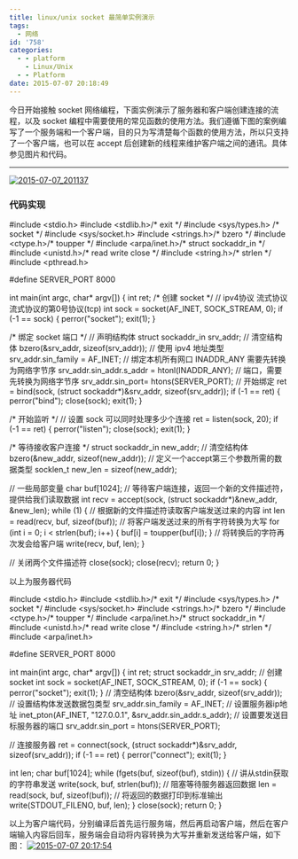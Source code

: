 ```yaml
---
title: linux/unix socket 最简单实例演示
tags:
  - 网络
id: '758'
categories:
  - - platform
    - Linux/Unix
  - - Platform
date: 2015-07-07 20:18:49
---
```


今日开始接触 socket 网络编程，下面实例演示了服务器和客户端创建连接的流程，以及 socket 编程中需要使用的常见函数的使用方法。我们遵循下图的案例编写了一个服务端和一个客户端，目的只为写清楚每个函数的使用方法，所以只支持了一个客户端，也可以在 accept 后创建新的线程来维护客户端之间的通讯。具体参见图片和代码。
<!-- more -->
* * *

[![2015-07-07_201137](http://www.mycode.net.cn/wp-content/uploads/2015/07/2015-07-07_201137.png)](http://www.mycode.net.cn/wp-content/uploads/2015/07/2015-07-07_201137.png)

### 代码实现

#include <stdio.h>
#include <stdlib.h>/\* exit \*/
#include <sys/types.h>          /\* socket \*/
#include <sys/socket.h>
#include <strings.h>/\* bzero \*/
#include <ctype.h>/\* toupper \*/
#include <arpa/inet.h>/\* struct sockaddr\_in \*/
#include <unistd.h>/\* read write close \*/
#include <string.h>/\* strlen \*/
#include <pthread.h>

#define SERVER\_PORT 8000

int main(int argc, char\* argv\[\])
{
int ret;
/\* 创建 socket \*/
// ipv4协议  流式协议  流式协议的第0号协议(tcp)
int sock = socket(AF\_INET, SOCK\_STREAM, 0);
if (-1 == sock)
{
perror("socket");
exit(1);
}

/\* 绑定 socket 端口 \*/
// 声明结构体
struct sockaddr\_in srv\_addr;
// 清空结构体
bzero(&srv\_addr, sizeof(srv\_addr));
// 使用 ipv4 地址类型
srv\_addr.sin\_family = AF\_INET;
// 绑定本机所有网口 INADDR\_ANY 需要先转换为网络字节序
srv\_addr.sin\_addr.s\_addr = htonl(INADDR\_ANY);
// 端口，需要先转换为网络字节序
srv\_addr.sin\_port= htons(SERVER\_PORT);
// 开始绑定
ret = bind(sock, (struct sockaddr\*)&srv\_addr, sizeof(srv\_addr));
if (-1 == ret)
{
perror("bind");
close(sock);
exit(1);
}

/\* 开始监听 \*/
// 设置 sock 可以同时处理多少个连接
ret = listen(sock, 20);
if (-1 == ret)
{
perror("listen");
close(sock);
exit(1);
}

/\* 等待接收客户连接 \*/
struct sockaddr\_in new\_addr;
// 清空结构体
bzero(&new\_addr, sizeof(new\_addr));
// 定义一个accept第三个参数所需的数据类型
socklen\_t new\_len = sizeof(new\_addr);

// 一些局部变量
char buf\[1024\];
// 等待客户端连接，返回一个新的文件描述符，提供给我们读取数据
int recv = accept(sock, (struct sockaddr\*)&new\_addr, &new\_len);
while (1)
{
// 根据新的文件描述符读取客户端发送过来的内容
int len = read(recv, buf, sizeof(buf));
// 将客户端发送过来的所有字符转换为大写
for (int i = 0; i < strlen(buf); i++)
{
buf\[i\] = toupper(buf\[i\]);
}
// 将转换后的字符再次发会给客户端
write(recv, buf, len);
}

// 关闭两个文件描述符
close(sock);
close(recv);
return 0;
}

以上为服务器代码

#include <stdio.h>
#include <stdlib.h>/\* exit \*/
#include <sys/types.h>          /\* socket \*/
#include <sys/socket.h>
#include <strings.h>/\* bzero \*/
#include <ctype.h>/\* toupper \*/
#include <arpa/inet.h>/\* struct sockaddr\_in \*/
#include <unistd.h>/\* read write close \*/
#include <string.h>/\* strlen \*/
#include <arpa/inet.h>

#define SERVER\_PORT 8000

int main(int argc, char\* argv\[\])
{
int ret;
struct sockaddr\_in srv\_addr;
// 创建 socket 
int sock = socket(AF\_INET, SOCK\_STREAM, 0); 
if (-1 == sock)
{
perror("socket");
exit(1);
}
// 清空结构体
bzero(&srv\_addr, sizeof(srv\_addr));
// 设置结构体发送数据包类型
srv\_addr.sin\_family = AF\_INET;
// 设置服务器ip地址
inet\_pton(AF\_INET, "127.0.0.1", &srv\_addr.sin\_addr.s\_addr);
// 设置要发送目标服务器的端口
srv\_addr.sin\_port = htons(SERVER\_PORT);

// 连接服务器
ret = connect(sock, (struct sockaddr\*)&srv\_addr, sizeof(srv\_addr));
if (-1 == ret)
{
perror("connect");
exit(1);
}

int len;
char buf\[1024\];
while (fgets(buf, sizeof(buf), stdin))
{
// 讲从stdin获取的字符串发送
write(sock, buf, strlen(buf));
// 阻塞等待服务器返回数据
len = read(sock, buf, sizeof(buf));
// 将返回的数据打印到标准输出
write(STDOUT\_FILENO, buf, len);
}
close(sock);
return 0;
}

以上为客户端代码，分别编译后首先运行服务端，然后再启动客户端，然后在客户端输入内容后回车，服务端会自动将内容转换为大写并重新发送给客户端，如下图： [![2015-07-07 20:17:54](http://www.mycode.net.cn/wp-content/uploads/2015/07/2015-07-07-201754.png)](http://www.mycode.net.cn/wp-content/uploads/2015/07/2015-07-07-201754.png)